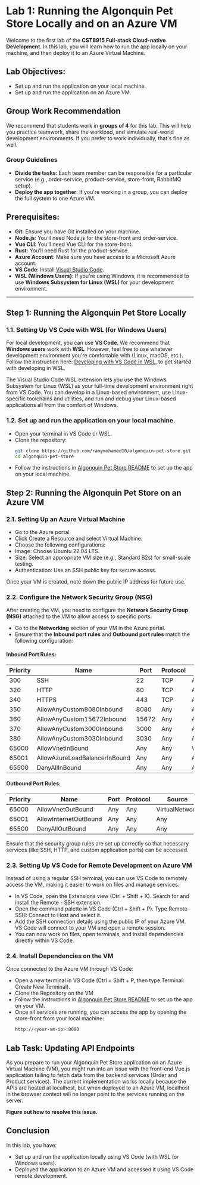 # Lab 1: Running the Algonquin Pet Store Locally and on an Azure VM

Welcome to the first lab of the **CST8915 Full-stack Cloud-native Development**. In this lab, you will learn how to run the app locally on your machine, and then deploy it to an Azure Virtual Machine.

## Lab Objectives:
- Set up and run the application on your local machine.
- Set up and run the application on an Azure VM.

## Group Work Recommendation
We recommend that students work in **groups of 4** for this lab. This will help you practice teamwork, share the workload, and simulate real-world development environments. If you prefer to work individually, that's fine as well.
### Group Guidelines

- **Divide the tasks**: Each team member can be responsible for a particular service (e.g., order-service, product-service, store-front, RabbitMQ setup).
- **Deploy the app together**: If you're working in a group, you can deploy the full system to one Azure VM.


## Prerequisites:
- **Git**: Ensure you have Git installed on your machine.
- **Node.js**: You’ll need Node.js for the store-front and order-service.
- **Vue CLI**: You’ll need Vue CLI for the store-front.
- **Rust**: You’ll need Rust for the product-service.
- **Azure Account**: Make sure you have access to a Microsoft Azure account.
- **VS Code**: Install [Visual Studio Code](https://code.visualstudio.com/).
- **WSL (Windows Users)**: If you're using Windows, it is recommended to use **Windows Subsystem for Linux (WSL)** for your development environment.

---

## Step 1: Running the Algonquin Pet Store Locally
### 1.1. Setting Up VS Code with WSL (for Windows Users)

For local development, you can use **VS Code**. We recommend that **Windows users** work with **WSL**. However, feel free to use whatever development environment you're comfortable with (Linux, macOS, etc.).
Follow the instruction here: [Developing with VS Code in WSL](https://code.visualstudio.com/docs/remote/wsl), to get started with developing in WSL.


The Visual Studio Code WSL extension lets you use the Windows Subsystem for Linux (WSL) as your full-time development environment right from VS Code. You can develop in a Linux-based environment, use Linux-specific toolchains and utilities, and run and debug your Linux-based applications all from the comfort of Windows.
### 1.2. Set up and run the application on your local machine.
- Open your terminal in VS Code or WSL.
- Clone the repository:
    ```bash
    git clone https://github.com/ramymohamed10/algonquin-pet-store.git
    cd algonquin-pet-store
- Follow the instructions in [Algonquin Pet Store README](README.md) to set up the app on your local machine.


## Step 2: Running the Algonquin Pet Store on an Azure VM
### 2.1. Setting Up an Azure Virtual Machine
- Go to the Azure portal.
- Click Create a Resource and select Virtual Machine.
- Choose the following configurations:
- Image: Choose Ubuntu 22.04 LTS.
- Size: Select an appropriate VM size (e.g., Standard B2s) for small-scale testing.
- Authentication: Use an SSH public key for secure access.

Once your VM is created, note down the public IP address for future use.

### 2.2. Configure the Network Security Group (NSG)
After creating the VM, you need to configure the **Network Security Group (NSG)** attached to the VM to allow access to specific ports.

- Go to the **Networking** section of your VM in the Azure portal.
- Ensure that the **Inbound port rules** and **Outbound port rules** match the following configuration:

#### Inbound Port Rules:

| Priority | Name                     | Port  | Protocol | Source | Destination | Action |
|----------|--------------------------|-------|----------|--------|-------------|--------|
| 300      | SSH                       | 22    | TCP      | Any    | Any         | Allow  |
| 320      | HTTP                      | 80    | TCP      | Any    | Any         | Allow  |
| 340      | HTTPS                     | 443   | TCP      | Any    | Any         | Allow  |
| 350      | AllowAnyCustom8080Inbound | 8080  | Any      | Any    | Any         | Allow  |
| 360      | AllowAnyCustom15672Inbound| 15672 | Any      | Any    | Any         | Allow  |
| 370      | AllowAnyCustom3000Inbound | 3000  | Any      | Any    | Any         | Allow  |
| 380      | AllowAnyCustom3030Inbound | 3030  | Any      | Any    | Any         | Allow  |
| 65000    | AllowVnetInBound          | Any   | Any      | VirtualNetwork | VirtualNetwork | Allow |
| 65001    | AllowAzureLoadBalancerInBound | Any   | Any      | Any    | AzureLoadBalancer | Allow |
| 65500    | DenyAllInBound            | Any   | Any      | Any    | Any         | Deny   |

#### Outbound Port Rules:

| Priority | Name               | Port  | Protocol | Source       | Destination | Action |
|----------|--------------------|-------|----------|--------------|-------------|--------|
| 65000    | AllowVnetOutBound   | Any   | Any      | VirtualNetwork | VirtualNetwork | Allow  |
| 65001    | AllowInternetOutBound | Any   | Any      | Any          | Internet    | Allow  |
| 65500    | DenyAllOutBound     | Any   | Any      | Any          | Any         | Deny   |

Ensure that the security group rules are set up correctly so that necessary services (like SSH, HTTP, and custom application ports) can be accessed.

### 2.3. Setting Up VS Code for Remote Development on Azure VM
Instead of using a regular SSH terminal, you can use VS Code to remotely access the VM, making it easier to work on files and manage services.

- In VS Code, open the Extensions view (Ctrl + Shift + X). Search for and install the Remote - SSH extension.
- Open the command palette in VS Code (Ctrl + Shift + P). Type Remote-SSH: Connect to Host and select it.
- Add the SSH connection details using the public IP of your Azure VM. VS Code will connect to your VM and open a remote session.
- You can now work on files, open terminals, and install dependencies directly within VS Code.

### 2.4. Install Dependencies on the VM
Once connected to the Azure VM through VS Code:
- Open a new terminal in VS Code (Ctrl + Shift + P, then type Terminal: Create New Terminal).
- Clone the Repository on the VM
- Follow the instructions in [Algonquin Pet Store README](README.md) to set up the app on your VM.
- Once all services are running, you can access the app by opening the store-front from your local machine:
    ```bash
    http://<your-vm-ip>:8080
## Lab Task: Updating API Endpoints
As you prepare to run your Algonquin Pet Store application on an Azure Virtual Machine (VM), you might run into an issue with the front-end Vue.js application failing to fetch data from the backend services (Order and Product services). The current implementation works locally because the APIs are hosted at localhost, but when deployed to an Azure VM, localhost in the browser context will no longer point to the services running on the server.

**Figure out how to resolve this issue.**
## Conclusion
In this lab, you have:
- Set up and run the application locally using VS Code (with WSL for Windows users).
- Deployed the application to an Azure VM and accessed it using VS Code remote development.